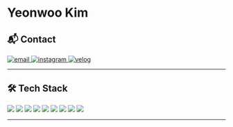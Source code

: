 # Yeonwoo Kim

## 📬 Contact

<p align="left">
  <a href="mailto:<!-- ppuri05@naver.com -->" target="_blank">
    <img src="https://img.shields.io/badge/email-%23EA4335.svg?style=flat-square&logo=gmail&logoColor=white" alt="email"/>
  </a>
  <a href="https://www.instagram.com/<!-- your_instagram_id -->" target="_blank">
    <img src="https://img.shields.io/badge/Instagram-%23E4405F.svg?style=flat-square&logo=instagram&logoColor=white" alt="instagram"/>
  </a>
  <a href="https://velog.io/@<!-- your_velog_id -->" target="_blank">
    <img src="https://img.shields.io/badge/Velog-20C997?style=flat-square&logo=velog&logoColor=white" alt="velog"/>
  </a>
</p>

---

## 🛠 Tech Stack

<p align="left">
  <img src="https://img.shields.io/badge/Python-3776AB?style=flat-square&logo=python&logoColor=white" />
  <img src="https://img.shields.io/badge/HTML5-E34F26?style=flat-square&logo=html5&logoColor=white" />
  <img src="https://img.shields.io/badge/CSS3-1572B6?style=flat-square&logo=css3&logoColor=white" />
  <img src="https://img.shields.io/badge/JavaScript-F7DF1E?style=flat-square&logo=javascript&logoColor=black" />
  <img src="https://img.shields.io/badge/React-61DAFB?style=flat-square&logo=react&logoColor=black" />
  <img src="https://img.shields.io/badge/Java-007396?style=flat-square&logo=java&logoColor=white" />
  <img src="https://img.shields.io/badge/Node.js-339933?style=flat-square&logo=node.js&logoColor=white" />
  <img src="https://img.shields.io/badge/MySQL-4479A1?style=flat-square&logo=mysql&logoColor=white" />
  <img src="https://img.shields.io/badge/MongoDB-47A248?style=flat-square&logo=mongodb&logoColor=white" />
</p>

---
